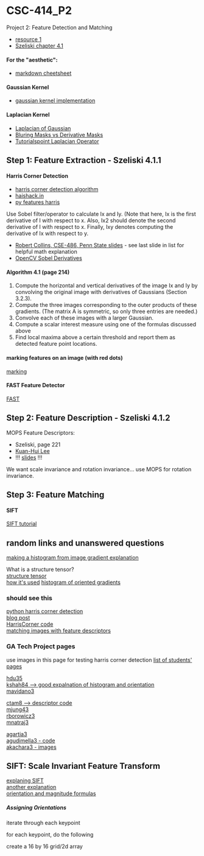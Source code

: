 # CSC-414_P2
Project 2: Feature Detection and Matching
* [resource 1](https://cs.brown.edu/courses/csci1430/proj2/)  
* [Szeliski chapter 4.1](http://szeliski.org/Book/drafts/SzeliskiBook_20100903_draft.pdf)  

#### For the "aesthetic": 
* [markdown cheetsheet](https://github.com/adam-p/markdown-here/wiki/Markdown-Cheatsheet)

#### Gaussian Kernel 
* [gaussian kernel implementation](https://stackoverflow.com/questions/29731726/how-to-calculate-a-gaussian-kernel-matrix-efficiently-in-numpy)

#### Laplacian Kernel
* [Laplacian of Gaussian](https://homepages.inf.ed.ac.uk/rbf/HIPR2/log.htm)  
* [Bluring Masks vs Derivative Masks](https://www.tutorialspoint.com/dip/high_pass_vs_low_pass_filters.htm)  
* [Tutorialspoint Laplacian Operator](https://www.tutorialspoint.com/dip/laplacian_operator.htm)  

## Step 1: Feature Extraction - Szeliski 4.1.1
#### Harris Corner Detection
* [harris corner detection algorithm](https://en.wikipedia.org/wiki/Harris_Corner_Detector#Process_of_Harris_Corner_Detection_Algorithm[4][5][6])  
* [haishack.in](https://aishack.in/tutorials/harris-corner-detector/)  
* [py features harris](https://opencv-python-tutroals.readthedocs.io/en/latest/py_tutorials/py_feature2d/py_features_harris/py_features_harris.html#harris-corners)  

Use Sobel filter/operator to calculate Ix and Iy. (Note that here, Ix is the first derivative of I with respect to x. Also, 
Ix2 should denote the second derivative of I with respect to x. Finally, Ixy denotes computing the derivative of Ix with respect to y.

* [Robert Collins, CSE-486, Penn State slides](http://www.cse.psu.edu/~rtc12/CSE486/lecture06.pdf) - see last slide in list for helpful math explanation   
* [OpenCV Sobel Derivatives](https://docs.opencv.org/2.4/doc/tutorials/imgproc/imgtrans/sobel_derivatives/sobel_derivatives.html)   

#### Algorithm 4.1 (page 214)
1. Compute the horizontal and vertical derivatives of the image Ix and Iy by convolving the original image with derivatives of Gaussians (Section 3.2.3).
2. Compute the three images corresponding to the outer products of these gradients.
(The matrix A is symmetric, so only three entries are needed.)
3. Convolve each of these images with a larger Gaussian.
4. Compute a scalar interest measure using one of the formulas discussed above
5. Find local maxima above a certain threshold and report them as detected feature
point locations.

#### marking features on an image (with red dots)
[marking](https://stackoverflow.com/questions/49799057/how-to-draw-a-point-in-an-image-using-given-co-ordinate-with-python-opencv)

#### FAST Feature Detector
[FAST](https://opencv-python-tutroals.readthedocs.io/en/latest/py_tutorials/py_feature2d/py_fast/py_fast.html#fast)

## Step 2: Feature Description - Szeliski 4.1.2
MOPS Feature Descriptors:
* Szeliski, page 221  
* [Kuan-Hui Lee](https://courses.cs.washington.edu/courses/cse576/13sp/projects/project1/artifacts/ykhlee/Report.htm)  
* !!! [slides](https://courses.cs.washington.edu/courses/cse455/09wi/Lects/lect6.pdf) !!!  

We want scale invariance and rotation invariance...
use MOPS for rotation invariance.


## Step 3: Feature Matching
#### SIFT
[SIFT tutorial](https://aishack.in/tutorials/implementing-sift-opencv/)


## random links and unanswered questions
[making a histogram from image gradient explanation](https://lilianweng.github.io/lil-log/2017/10/29/object-recognition-for-dummies-part-1.html)

What is a structure tensor?  
[structure tensor](https://en.wikipedia.org/wiki/Structure_tensor)  
[how it's used](https://en.wikipedia.org/wiki/Corner_detection#The_Harris_&_Stephens_/_Shi%E2%80%93Tomasi_corner_detection_algorithms)
[histogram of oriented gradients](https://www.learnopencv.com/histogram-of-oriented-gradients/)

### should see this 
[python harris corner detection](https://muthu.co/harris-corner-detector-implementation-in-python/)  
[blog post](http://www.kaij.org/blog/?p=89)  
[HarrisCorner code](https://github.com/hughesj919/HarrisCorner)  
[matching images with feature descriptors](https://sandipanweb.wordpress.com/2017/10/22/feature-detection-with-harris-corner-detector-and-matching-images-with-feature-descriptors-in-python/)

### GA Tech Project pages

use images in this page for testing harris corner detection
[list of students' pages](https://www.cc.gatech.edu/classes/AY2016/cs4476_fall/results/proj2/)  

[hdu35](https://www.cc.gatech.edu/classes/AY2016/cs4476_fall/results/proj2/html/hdu35/index.html)  
[kshah84 --> good expalnation of histogram and orientation](https://www.cc.gatech.edu/classes/AY2016/cs4476_fall/results/proj2/html/kshah84/index.html)  
[mavidano3](https://www.cc.gatech.edu/classes/AY2016/cs4476_fall/results/proj2/html/mavidano3/index.html)  

[ctam8 --> descriptor code](https://www.cc.gatech.edu/classes/AY2016/cs4476_fall/results/proj2/html/ctam8/index.html)  
[mjung43](https://www.cc.gatech.edu/classes/AY2016/cs4476_fall/results/proj2/html/mjung43/index.html)  
[rborowicz3](https://www.cc.gatech.edu/classes/AY2016/cs4476_fall/results/proj2/html/rborowicz3/index.html)  
[mnatraj3](https://www.cc.gatech.edu/classes/AY2016/cs4476_fall/results/proj2/html/mnatraj3/index.html)  

[agartia3](https://www.cc.gatech.edu/classes/AY2016/cs4476_fall/results/proj2/html/agartia3/index.html)  
[agudimella3 - code](https://www.cc.gatech.edu/classes/AY2016/cs4476_fall/results/proj2/html/agudimella3/index.html)  
[akachara3 - images](https://www.cc.gatech.edu/classes/AY2016/cs4476_fall/results/proj2/html/akachhara3/index.html)  


## SIFT: Scale Invariant Feature Transform
[explaning SIFT](https://www.cse.iitb.ac.in/~ajitvr/CS763/SIFT.pdf)  
[another explanation](https://towardsdatascience.com/sift-scale-invariant-feature-transform-c7233dc60f37)  
[orientation and magnitude formulas](https://www.cse.iitb.ac.in/~ajitvr/CS763/SIFT.pdf)

##### Assigning Orientations
iterate through each keypoint  

for each keypoint, do the following

create a 16 by 16 grid/2d array








